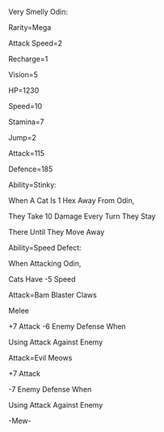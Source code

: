 Very Smelly Odin:

Rarity=Mega

Attack Speed=2

Recharge=1

Vision=5

HP=1230

Speed=10

Stamina=7

Jump=2

Attack=115

Defence=185

Ability=Stinky:

When A Cat Is 1 Hex Away From Odin,

They Take 10 Damage Every Turn They Stay

There Until They Move Away

Ability=Speed Defect:

When Attacking Odin,

Cats Have -5 Speed

Attack=Bam Blaster Claws

Melee

+7 Attack
-6 Enemy Defense When 

Using Attack Against Enemy

Attack=Evil Meows

+7 Attack

-7 Enemy Defense When

Using Attack Against Enemy

-Mew-
